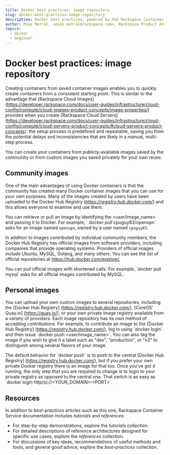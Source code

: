```yaml
---
title: Docker best practices: image repository
slug: docker-best-practices-image-repository
description: Docker best practices, powered by the Rackspace Container Service
author: Mike Metral, <mike.metral@rackspace.com>, Rackspace Product Architect
topics:
  - docker
  - beginner
---
```


# Docker best practices: image repository

Creating containers from saved container images enables you to
quickly create containers from a consistent starting point.
This is similar to the advantage that [Rackspace Cloud Images] (https://developer.rackspace.com/docs/user-guides/infrastructure/cloud-config/compute/cloud-images-product-concepts/image-properties/) provides when you
create [Rackspace Cloud Servers] (https://developer.rackspace.com/docs/user-guides/infrastructure/cloud-config/compute/cloud-servers-product-concepts/#cloud-servers-product-concepts): the setup process is predefined
and repeatable,
saving you from the potential delays and inconsistencies that are likely in
a manual, multi-step process.

You can create your containers from publicly-available images saved by the
community or from custom images you saved privately for your own reuse.

## Community images

One of the main advantages of using Docker containers is that
the community has created
many Docker container images that you can use for your own purposes.
Many of the images created
by users have been uploaded to the Docker Hub Registry
(*https://registry.hub.docker.com/*) and this allows everyone to examine and use
them.

You can retrieve or pull an image by identifying the
\<user/image\_name\> and passing it to Docker. For example, \` docker pull
cpuguy83/openvpn\` asks for an image named `openvpn`,
owned by a user named `cpuguy83`.

In addition to images contributed by individual community members,
the Docker Hub Registry has official images from software providers, including
companies that provide operating systems.
Providers of official images include Ubuntu,
MySQL, Golang, and many others.
You can see the list of official repositories at
https://hub.docker.com/explore/.

You can pull official images with shortened calls.
For example, \`docker pull mysql\` asks for all official images
contributed by MySQL.

## Personal images

You can upload your own custom images to several repositories, including
the [Docker Hub Registry] (https://registry.hub.docker.com/),
[CoreOS’ Quay.io] (https://quay.io/), or
your own private image registry available from a variety of providers.
Each image repository has its own method of
accepting contributions.
For example, to contribute an image to
the [Docker Hub Registry] (https://registry.hub.docker.com/),
log in using \`docker login\` and then issue
\`docker push \<user/image\_name\>\`.
You can also tag the image if you wish to give it a label
such as "dev", "production", or "v2" to distinguish among several flavors
of your image.

The default behavior for \`docker push\` is to push to the central
[Docker Hub Registry] (https://registry.hub.docker.com/), but if you prefer your own private
Docker registry there is an image for that too. Once you’ve got it
running, the only step that you are required to change is to login to
your private registry as opposed to the central one. That switch is as
easy as \`docker login http(s)://\<YOUR\_DOMAIN\>:\<PORT\>\`.

<a name="resources"></a>
## Resources

In addition to *best-practices* articles such as this one,
Rackspace Container Service documentation includes *tutorials* and *references*:

* For step-by-step demonstrations, explore the *tutorials* collection.
* For detailed descriptions of reference architectures designed
  for specific use cases,
  explore the *references* collection.
* For discussions of key ideas, recommendations of useful methods and tools, and
  general good advice, explore the *best-practices* collection.
